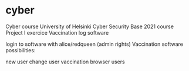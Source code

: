 # cyber
Cyber course
University of Helsinki Cyber Security Base 2021 course Project I exercice Vaccination log software

login to software with alice/redqueen (admin rights) Vaccination software possibilities:

new user
change user vaccination
browser users
